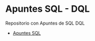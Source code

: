 # Apuntes SQL - DQL

Repositorio con Apuntes de SQL DQL

 - [Apuntes SQL](https://github.com/MrDev-12/Apuntes-SQL_Bases-de-Datos/blob/master/Apuntes%20SQL%20-%20DQL.md)
